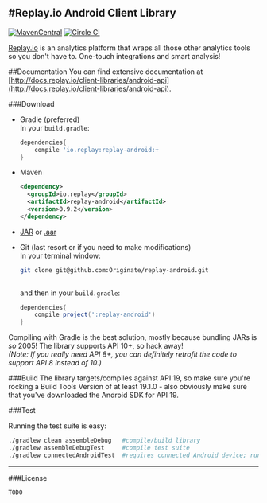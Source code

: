 #Replay.io Android Client Library
---
[![MavenCentral](https://maven-badges.herokuapp.com/maven-central/io.replay/replay-android/badge.svg)](https://maven-badges.herokuapp.com/maven-central/io.replay/replay-android) [![Circle CI](https://circleci.com/gh/Originate/replay-android/tree/master.png?style=badge&circle-token=d9bbccb7db1bfaa58c304a8ac313aa2338f92423)](https://circleci.com/gh/Originate/replay-android/tree/master)


[Replay.io](http://replay.io) is an analytics platform that wraps all those other analytics tools so you don't have to. One-touch integrations and smart analysis!


##Documentation
You can find extensive documentation at [http://docs.replay.io/client-libraries/android-api](http://docs.replay.io/client-libraries/android-api). 

###Download
- Gradle (preferred)<br>
	In your `build.gradle`:

	```gradle
    dependencies{
    	compile 'io.replay:replay-android:+
    }
    ```
- Maven

	```xml
    <dependency>
      <groupId>io.replay</groupId>
      <artifactId>replay-android</artifactId>
      <version>0.9.2</version>
	</dependency>
    ```
- [JAR](https://github.com/Originate/replay-android/releases) or [.aar](https://maven-badges.herokuapp.com/maven-central/io.replay/replay-android)
- Git (last resort or if you need to make modifications)<br>
    In your terminal window:

	```bash
	git clone git@github.com:Originate/replay-android.git
  		    
    ```
    and then in your `build.gradle`:

    ```gradle
	dependencies{
        compile project(':replay-android')
    }
    ```

Compiling with Gradle is the best solution, mostly because bundling JARs is *so* 2005! The library supports API 10+, so hack away!<br>
*(Note: If you really need API 8+, you can definitely retrofit the code to support API 8 instead of 10.)*

###Build
The library targets/compiles against API 19, so make sure you're rocking a Build Tools Version of at least 19.1.0 - also obviously make sure that you've downloaded the Android SDK for API 19. 

###Test

Running the test suite is easy:
```bash
./gradlew clean assembleDebug   #compile/build library
./gradlew assembleDebugTest     #compile test suite
./gradlew connectedAndroidTest  #requires connected Android device; runs test suite
```

---

###License
```
TODO
```
